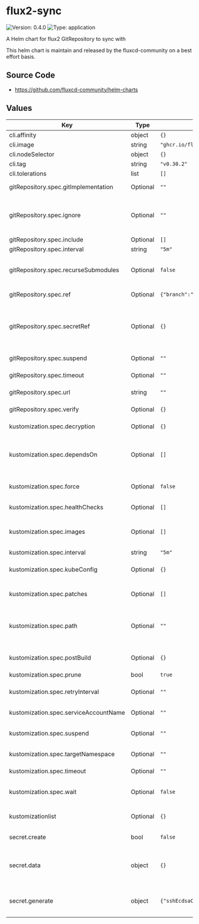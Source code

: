 # flux2-sync

![Version: 0.4.0](https://img.shields.io/badge/Version-0.4.0-informational?style=flat-square) ![Type: application](https://img.shields.io/badge/Type-application-informational?style=flat-square)

A Helm chart for flux2 GitRepository to sync with

This helm chart is maintain and released by the fluxcd-community on a best effort basis.

## Source Code

* <https://github.com/fluxcd-community/helm-charts>

## Values

| Key | Type | Default | Description |
|-----|------|---------|-------------|
| cli.affinity | object | `{}` |  |
| cli.image | string | `"ghcr.io/fluxcd/flux-cli"` |  |
| cli.nodeSelector | object | `{}` |  |
| cli.tag | string | `"v0.30.2"` |  |
| cli.tolerations | list | `[]` |  |
| gitRepository.spec.gitImplementation | Optional | `""` | Determines which git client library to use. Defaults to go-git, valid values are (‘go-git’, ‘libgit2’). |
| gitRepository.spec.ignore | Optional | `""` | Ignore overrides the set of excluded patterns in the .sourceignore format (which is the same as .gitignore). If not provided, a default will be used, consult the documentation for your version to find out what those are. |
| gitRepository.spec.include | Optional | `[]` | Extra git repositories to map into the repository |
| gitRepository.spec.interval | string | `"5m"` | The interval at which to check for repository updates. |
| gitRepository.spec.recurseSubmodules | Optional | `false` | When enabled, after the clone is created, initializes all submodules within, using their default settings. This option is available only when using the ‘go-git’ GitImplementation. |
| gitRepository.spec.ref | Optional | `{"branch":"master"}` | The Git reference to checkout and monitor for changes, defaults to master branch. |
| gitRepository.spec.secretRef | Optional | `{}` | The secret name containing the Git credentials. For HTTPS repositories the secret must contain username and password fields. For SSH repositories the secret must contain identity, identity.pub and known_hosts fields. If a secret.create is set, it will point to that one. |
| gitRepository.spec.suspend | Optional | `""` | This flag tells the controller to suspend the reconciliation of this source. |
| gitRepository.spec.timeout | Optional | `""` | The timeout for remote Git operations like cloning, defaults to 20s. |
| gitRepository.spec.url | string | `""` | The repository URL, can be an HTTP/S or SSH address. |
| gitRepository.spec.verify | Optional | `{}` | Verify OpenPGP signature for the Git commit HEAD points to. |
| kustomization.spec.decryption | Optional | `{}` | Decrypt Kubernetes secrets before applying them on the cluster. |
| kustomization.spec.dependsOn | Optional | `[]` | DependsOn may contain a dependency.CrossNamespaceDependencyReference slice with references to Kustomization resources that must be ready before this Kustomization can be reconciled. |
| kustomization.spec.force | Optional | `false` | Force instructs the controller to recreate resources when patching fails due to an immutable field change. Defaults to false. |
| kustomization.spec.healthChecks | Optional | `[]` | A list of resources to be included in the health assessment. |
| kustomization.spec.images | Optional | `[]` | Images is a list of (image name, new name, new tag or digest) for changing image names, tags or digests. This can also be achieved with a patch, but this operator is simpler to specify. |
| kustomization.spec.interval | string | `"5m"` | The interval at which to reconcile the Kustomization. |
| kustomization.spec.kubeConfig | Optional | `{}` | The KubeConfig for reconciling the Kustomization on a remote cluster. When specified, KubeConfig takes precedence over ServiceAccountName. |
| kustomization.spec.patches | Optional | `[]` | Strategic merge and JSON patches, defined as inline YAML objects, capable of targeting objects based on kind, label and annotation selectors. |
| kustomization.spec.path | Optional | `""` | Path to the directory containing the kustomization.yaml file, or the set of plain YAMLs a kustomization.yaml should be generated for. Defaults to ‘None’, which translates to the root path of the SourceRef. |
| kustomization.spec.postBuild | Optional | `{}` | PostBuild describes which actions to perform on the YAML manifest generated by building the kustomize overlay. |
| kustomization.spec.prune | bool | `true` | Prune enables garbage collection. Defaults to true. |
| kustomization.spec.retryInterval | Optional | `""` | The interval at which to retry a previously failed reconciliation. When not specified, the controller uses the KustomizationSpec.Interval value to retry failures. |
| kustomization.spec.serviceAccountName | Optional | `""` | The name of the Kubernetes service account to impersonate when reconciling this Kustomization. |
| kustomization.spec.suspend | Optional | `""` | This flag tells the controller to suspend subsequent kustomize executions, it does not apply to already started executions. Defaults to false. |
| kustomization.spec.targetNamespace | Optional | `""` | TargetNamespace sets or overrides the namespace in the kustomization.yaml file. |
| kustomization.spec.timeout | Optional | `""` | Timeout for validation, apply and health checking operations. Defaults to ‘Interval’ duration |
| kustomization.spec.wait | Optional | `false` | Wait instructs the controller to check the health of all the reconciled resources. When enabled, the HealthChecks are ignored. Defaults to false. |
| kustomizationlist | Optional | `{}` | If you want multiple subdirectories which depend on each other in the same repo. Their name is derived from their path. |
| secret.create | bool | `false` | Create a secret for the git repository. Defaults to false. |
| secret.data | object | `{}` | Data of the secret. For HTTPS repositories the secret must contain username and password fields. For SSH repositories the secret must contain identity, identity.pub and known_hosts fields. Values will be encoded to base64 by the helm chart. |
| secret.generate | object | `{"sshEcdsaCurve":"p521","sshKeyAlgorithm":"ecdsa"}` | Algorithm of keys to generate. If `data` object above is empty, and `create` is set to true. The Chart will generate the Git SSH key secret automatically based on the key algorithms that are set below. |
